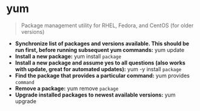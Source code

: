 # yum
> Package management utility for RHEL, Fedora, and CentOS (for older versions)
- **Synchronize list of packages and versions available. This should be run first, before running subsequent yum commands:**
yum update
- **Install a new package:**
yum install `package`
- **Install a new package and assume yes to all questions (also works with update, great for automated updates):**
yum -y install `package`
- **Find the package that provides a particular command:**
yum provides `command`
- **Remove a package:**
yum remove `package`
- **Upgrade installed packages to newest available versions:**
yum upgrade
